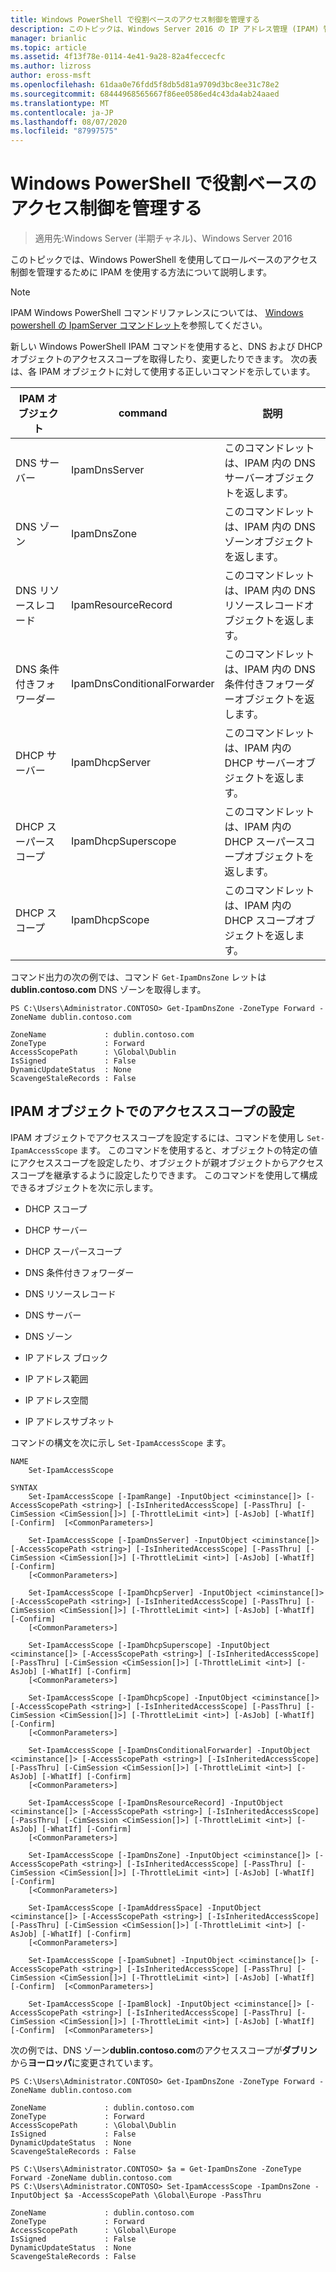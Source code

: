 ```yaml
---
title: Windows PowerShell で役割ベースのアクセス制御を管理する
description: このトピックは、Windows Server 2016 の IP アドレス管理 (IPAM) 管理ガイドに含まれています。
manager: brianlic
ms.topic: article
ms.assetid: 4f13f78e-0114-4e41-9a28-82a4feccecfc
ms.author: lizross
author: eross-msft
ms.openlocfilehash: 61daa0e76fdd5f8db5d81a9709d3bc8ee31c78e2
ms.sourcegitcommit: 68444968565667f86ee0586ed4c43da4ab24aaed
ms.translationtype: MT
ms.contentlocale: ja-JP
ms.lasthandoff: 08/07/2020
ms.locfileid: "87997575"
---
```

# <a name="manage-role-based-access-control-with-windows-powershell"></a>Windows PowerShell で役割ベースのアクセス制御を管理する

>適用先:Windows Server (半期チャネル)、Windows Server 2016

このトピックでは、Windows PowerShell を使用してロールベースのアクセス制御を管理するために IPAM を使用する方法について説明します。

>[!NOTE]
>IPAM Windows PowerShell コマンドリファレンスについては、 [Windows powershell の IpamServer コマンドレット](/powershell/module/ipamserver/?view=win10-ps)を参照してください。

新しい Windows PowerShell IPAM コマンドを使用すると、DNS および DHCP オブジェクトのアクセススコープを取得したり、変更したりできます。 次の表は、各 IPAM オブジェクトに対して使用する正しいコマンドを示しています。

|IPAM オブジェクト|command|説明|
|---------------|-----------|---------------|
|DNS サーバー|IpamDnsServer|このコマンドレットは、IPAM 内の DNS サーバーオブジェクトを返します。|
|DNS ゾーン|IpamDnsZone|このコマンドレットは、IPAM 内の DNS ゾーンオブジェクトを返します。|
|DNS リソースレコード|IpamResourceRecord|このコマンドレットは、IPAM 内の DNS リソースレコードオブジェクトを返します。|
|DNS 条件付きフォワーダー|IpamDnsConditionalForwarder|このコマンドレットは、IPAM 内の DNS 条件付きフォワーダーオブジェクトを返します。|
|DHCP サーバー|IpamDhcpServer|このコマンドレットは、IPAM 内の DHCP サーバーオブジェクトを返します。|
|DHCP スーパースコープ|IpamDhcpSuperscope|このコマンドレットは、IPAM 内の DHCP スーパースコープオブジェクトを返します。|
|DHCP スコープ|IpamDhcpScope|このコマンドレットは、IPAM 内の DHCP スコープオブジェクトを返します。|

コマンド出力の次の例では、コマンド `Get-IpamDnsZone` レットは**dublin.contoso.com** DNS ゾーンを取得します。

```
PS C:\Users\Administrator.CONTOSO> Get-IpamDnsZone -ZoneType Forward -ZoneName dublin.contoso.com

ZoneName             : dublin.contoso.com
ZoneType             : Forward
AccessScopePath      : \Global\Dublin
IsSigned             : False
DynamicUpdateStatus  : None
ScavengeStaleRecords : False
```

## <a name="setting-access-scopes-on-ipam-objects"></a>IPAM オブジェクトでのアクセススコープの設定
IPAM オブジェクトでアクセススコープを設定するには、コマンドを使用し `Set-IpamAccessScope` ます。 このコマンドを使用すると、オブジェクトの特定の値にアクセススコープを設定したり、オブジェクトが親オブジェクトからアクセススコープを継承するように設定したりできます。 このコマンドを使用して構成できるオブジェクトを次に示します。

-   DHCP スコープ

-   DHCP サーバー

-   DHCP スーパースコープ

-   DNS 条件付きフォワーダー

-   DNS リソースレコード

-   DNS サーバー

-   DNS ゾーン

-   IP アドレス ブロック

-   IP アドレス範囲

-   IP アドレス空間

-   IP アドレスサブネット

コマンドの構文を次に示し `Set-IpamAccessScope` ます。

```
NAME
    Set-IpamAccessScope

SYNTAX
    Set-IpamAccessScope [-IpamRange] -InputObject <ciminstance[]> [-AccessScopePath <string>] [-IsInheritedAccessScope] [-PassThru] [-CimSession <CimSession[]>] [-ThrottleLimit <int>] [-AsJob] [-WhatIf] [-Confirm]  [<CommonParameters>]

    Set-IpamAccessScope [-IpamDnsServer] -InputObject <ciminstance[]> [-AccessScopePath <string>] [-IsInheritedAccessScope] [-PassThru] [-CimSession <CimSession[]>] [-ThrottleLimit <int>] [-AsJob] [-WhatIf] [-Confirm]
    [<CommonParameters>]

    Set-IpamAccessScope [-IpamDhcpServer] -InputObject <ciminstance[]> [-AccessScopePath <string>] [-IsInheritedAccessScope] [-PassThru] [-CimSession <CimSession[]>] [-ThrottleLimit <int>] [-AsJob] [-WhatIf] [-Confirm]
    [<CommonParameters>]

    Set-IpamAccessScope [-IpamDhcpSuperscope] -InputObject <ciminstance[]> [-AccessScopePath <string>] [-IsInheritedAccessScope] [-PassThru] [-CimSession <CimSession[]>] [-ThrottleLimit <int>] [-AsJob] [-WhatIf] [-Confirm]
    [<CommonParameters>]

    Set-IpamAccessScope [-IpamDhcpScope] -InputObject <ciminstance[]> [-AccessScopePath <string>] [-IsInheritedAccessScope] [-PassThru] [-CimSession <CimSession[]>] [-ThrottleLimit <int>] [-AsJob] [-WhatIf] [-Confirm]
    [<CommonParameters>]

    Set-IpamAccessScope [-IpamDnsConditionalForwarder] -InputObject <ciminstance[]> [-AccessScopePath <string>] [-IsInheritedAccessScope] [-PassThru] [-CimSession <CimSession[]>] [-ThrottleLimit <int>] [-AsJob] [-WhatIf] [-Confirm]
    [<CommonParameters>]

    Set-IpamAccessScope [-IpamDnsResourceRecord] -InputObject <ciminstance[]> [-AccessScopePath <string>] [-IsInheritedAccessScope] [-PassThru] [-CimSession <CimSession[]>] [-ThrottleLimit <int>] [-AsJob] [-WhatIf] [-Confirm]
    [<CommonParameters>]

    Set-IpamAccessScope [-IpamDnsZone] -InputObject <ciminstance[]> [-AccessScopePath <string>] [-IsInheritedAccessScope] [-PassThru] [-CimSession <CimSession[]>] [-ThrottleLimit <int>] [-AsJob] [-WhatIf] [-Confirm]
    [<CommonParameters>]

    Set-IpamAccessScope [-IpamAddressSpace] -InputObject <ciminstance[]> [-AccessScopePath <string>] [-IsInheritedAccessScope] [-PassThru] [-CimSession <CimSession[]>] [-ThrottleLimit <int>] [-AsJob] [-WhatIf] [-Confirm]
    [<CommonParameters>]

    Set-IpamAccessScope [-IpamSubnet] -InputObject <ciminstance[]> [-AccessScopePath <string>] [-IsInheritedAccessScope] [-PassThru] [-CimSession <CimSession[]>] [-ThrottleLimit <int>] [-AsJob] [-WhatIf] [-Confirm]  [<CommonParameters>]

    Set-IpamAccessScope [-IpamBlock] -InputObject <ciminstance[]> [-AccessScopePath <string>] [-IsInheritedAccessScope] [-PassThru] [-CimSession <CimSession[]>] [-ThrottleLimit <int>] [-AsJob] [-WhatIf] [-Confirm]  [<CommonParameters>]
```

次の例では、DNS ゾーン**dublin.contoso.com**のアクセススコープが**ダブリン**から**ヨーロッパ**に変更されています。

```
PS C:\Users\Administrator.CONTOSO> Get-IpamDnsZone -ZoneType Forward -ZoneName dublin.contoso.com

ZoneName             : dublin.contoso.com
ZoneType             : Forward
AccessScopePath      : \Global\Dublin
IsSigned             : False
DynamicUpdateStatus  : None
ScavengeStaleRecords : False

PS C:\Users\Administrator.CONTOSO> $a = Get-IpamDnsZone -ZoneType Forward -ZoneName dublin.contoso.com
PS C:\Users\Administrator.CONTOSO> Set-IpamAccessScope -IpamDnsZone -InputObject $a -AccessScopePath \Global\Europe -PassThru

ZoneName             : dublin.contoso.com
ZoneType             : Forward
AccessScopePath      : \Global\Europe
IsSigned             : False
DynamicUpdateStatus  : None
ScavengeStaleRecords : False
```